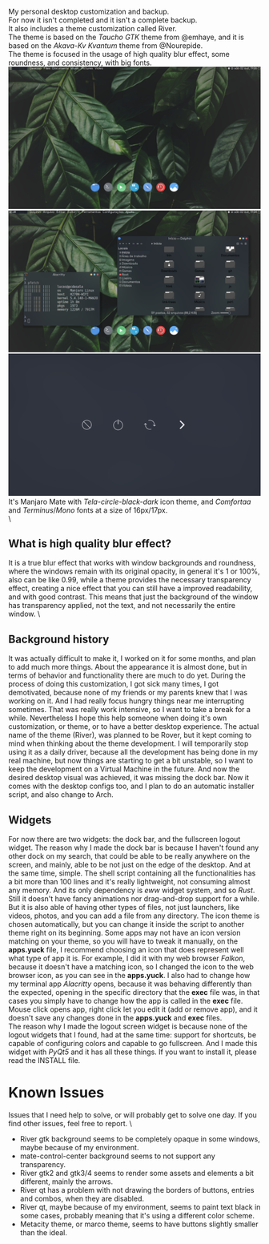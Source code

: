 My personal desktop customization and backup. \
For now it isn't completed and it isn't a complete backup. \
It also includes a theme customization called River. \
The theme is based on the _Taucho_ _GTK_ theme from @emhaye, and it is based on the _Akava-Kv_ _Kvantum_ theme from @Nourepide. \
The theme is focused in the usage of high quality blur effect, some roundness, and consistency, with big fonts. \
![Desktop Customization](desktop-screenshot.png)
![Theme Customization](river-screenshot.png)
![Logout Widget](logout-screen.png)
It's Manjaro Mate with _Tela-circle-black-dark_ icon theme, and _Comfortaa_ and _Terminus_/_Mono_ fonts at a size of 16px/17px. \
\
## What is high quality blur effect?
It is a true blur effect that works with window backgrounds and roundness, where the windows remain with its original opacity, in general it's 1 or 100%, also can be like 0.99, while a theme provides the necessary transparency effect, creating a nice effect that you can still have a improved readability, and with good contrast. This means that just the background of the window has transparency applied, not the text, and not necessarily the entire window. \
## Background history
It was actually difficult to make it, I worked on it for some months, and plan to add much more things. About the appearance it is almost done, but in terms of behavior and functionality there are much to do yet. During the process of doing this customization, I got sick many times, I got demotivated, because none of my friends or my parents knew that I was working on it. And I had really focus hungry things near me interrupting sometimes. That was really work intensive, so I want to take a break for a while. Nevertheless I hope this help someone when doing it's own customization, or theme, or to have a better desktop experience. The actual name of the theme (River), was planned to be Rover, but it kept coming to mind when thinking about the theme development. I will temporarily stop using it as a daily driver, because all the development has being done in my real machine, but now things are starting to get a bit unstable, so I want to keep the development on a Virtual Machine in the future. And now the desired desktop visual was achieved, it was missing the dock bar. Now it comes with the desktop configs too, and I plan to do an automatic installer script, and also change to Arch.
## Widgets
For now there are two widgets: the dock bar, and the fullscreen logout widget. The reason why I made the dock bar is because I haven't found any other dock on my search, that could be able to be really anywhere on the screen, and mainly, able to be not just on the edge of the desktop. And at the same time, simple. The shell script containing all the functionalities has a bit more than 100 lines and it's really lightweight, not consuming almost any memory. And its only dependency is _eww_ widget system, and so _Rust_. Still it doesn't have fancy animations nor drag-and-drop support for a while. But it is also able of having other types of files, not just launchers, like videos, photos, and you can add a file from any directory. The icon theme is chosen automatically, but you can change it inside the script to another theme right on its beginning. Some apps may not have an icon version matching on your theme, so you will have to tweak it manually, on the **apps.yuck** file, I recommend choosing an icon that does represent well what type of app it is. For example, I did it with my web browser _Falkon_, because it doesn't have a matching icon, so I changed the icon to the web browser icon, as you can see in the **apps.yuck**. I also had to change how my terminal app _Alacritty_ opens, because it was behaving differently than the expected, opening in the specific directory that the **exec** file was, in that cases you simply have to change how the app is called in the **exec** file. Mouse click opens app, right click let you edit it (add or remove app), and it doesn't save any changes done in the **apps.yuck** and **exec** files. \
The reason why I made the logout screen widget is because none of the logout widgets that I found, had at the same time: support for shortcuts, be capable of configuring colors and capable to go fullscreen. And I made this widget with _PyQt5_ and it has all these things. If you want to install it, please read the INSTALL file.
# Known Issues
Issues that I need help to solve, or will probably get to solve one day. If you find other issues, feel free to report. \
* River gtk background seems to be completely opaque in some windows, maybe because of my environment.
* mate-control-center background seems to not support any transparency.
* River gtk2 and gtk3/4 seems to render some assets and elements a bit different, mainly the arrows.
* River qt has a problem with not drawing the borders of buttons, entries and combos, when they are disabled.
* River qt, maybe because of my environment, seems to paint text black in some cases, probably meaning that it's using a different color scheme.
* Metacity theme, or marco theme, seems to have buttons slightly smaller than the ideal.